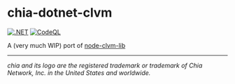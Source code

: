 # chia-dotnet-clvm

[![.NET](https://github.com/dkackman/chia-dotnet-clvm/actions/workflows/dotnet.yml/badge.svg)](https://github.com/dkackman/chia-dotnet-clvm/actions/workflows/dotnet.yml)
[![CodeQL](https://github.com/dkackman/chia-dotnet-clvm/actions/workflows/github-code-scanning/codeql/badge.svg)](https://github.com/dkackman/chia-dotnet-clvm/actions/workflows/github-code-scanning/codeql)

A (very much WIP) port of [node-clvm-lib](https://github.com/Chia-Network/node-clvm-lib)
___

_chia and its logo are the registered trademark or trademark of Chia Network, Inc. in the United States and worldwide._
